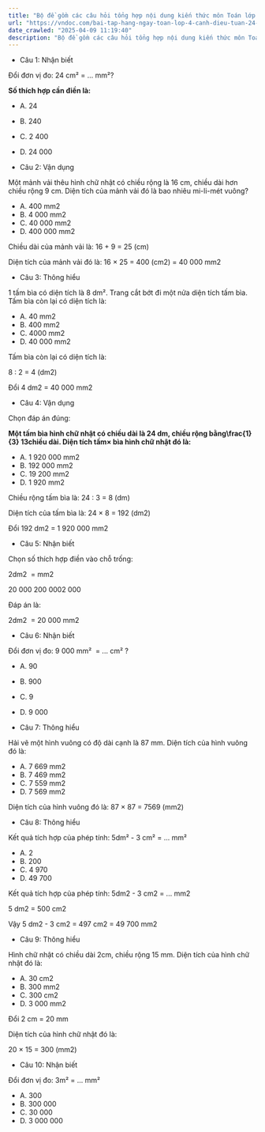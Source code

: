 ```yaml
---
title: "Bộ đề gồm các câu hỏi tổng hợp nội dung kiến thức môn Toán lớp 4 đã học ở Tuần 24 trong chương trình Toán lớp 4 Tập 2  sách Cánh Diều, giúp các em ôn tập và luyện giải các dạng bài tập Toán lớp 4. Mời các em cùng luyện tập."
url: "https://vndoc.com/bai-tap-hang-ngay-toan-lop-4-canh-dieu-tuan-24-thu-4-337281"
date_crawled: "2025-04-09 11:19:40"
description: "Bộ đề gồm các câu hỏi tổng hợp nội dung kiến thức môn Toán lớp 4 đã học ở Tuần 24 trong chương trình Toán lớp 4 Tập 2  sách Cánh Diều, giúp các em ôn tập và luyện giải các dạng bài tập Toán lớp 4. Mời các em cùng luyện tập."
---
```


* Câu 1:  Nhận biết

Đổi đơn vị đo: 24 cm² = ... mm²?

**Số thích hợp cần điền là:**

  * A. 24 
  * B. 240 
  * C. 2 400 
  * D. 24 000 



* Câu 2:  Vận dụng

Một mảnh vải thêu hình chữ nhật có chiều rộng là 16 cm, chiều dài hơn chiều rộng 9 cm. Diện tích của mảnh vải đó là bao nhiêu mi-li-mét vuông?

  * A. 400 mm2
  * B. 4 000 mm2
  * C. 40 000 mm2
  * D. 400 000 mm2



Chiều dài của mảnh vải là: 16 + 9 = 25 (cm)

Diện tích của mảnh vải đó là: 16 × 25 = 400 (cm2) = 40 000 mm2

* Câu 3:  Thông hiểu

1 tấm bìa có diện tích là 8 dm². Trang cắt bớt đi một nửa diện tích tấm bìa. Tấm bìa còn lại có diện tích là:

  * A. 40 mm2
  * B. 400 mm2
  * C. 4000 mm2
  * D. 40 000 mm2



Tấm bìa còn lại có diện tích là:

8 : 2 = 4 (dm2)

Đổi 4 dm2 = 40 000 mm2

* Câu 4:  Vận dụng

Chọn đáp án đúng:

**Một tấm bìa hình chữ nhật có chiều dài là 24 dm, chiều rộng bằng\\frac{1}{3} 13chiều dài. Diện tích tấm× bìa hình chữ nhật đó là:**

  * A. 1 920 000 mm2
  * B. 192 000 mm2
  * C. 19 200 mm2
  * D. 1 920 mm2



Chiều rộng tấm bìa là: 24 : 3 = 8 (dm)

Diện tích của tấm bìa là: 24 × 8 = 192 (dm2)

Đổi 192 dm2 = 1 920 000 mm2

* Câu 5:  Nhận biết

Chọn số thích hợp điền vào chỗ trống:

2dm2  =  mm2

20 000 200 0002 000

Đáp án là:

2dm2  = 20 000 mm2

* Câu 6:  Nhận biết

Đổi đơn vị đo: 9 000 mm²  = ... cm² ?

  * A. 90 
  * B. 900 
  * C. 9 
  * D. 9 000 



* Câu 7:  Thông hiểu

Hải vẽ một hình vuông có độ dài cạnh là 87 mm. Diện tích của hình vuông đó là:

  * A. 7 669 mm2
  * B. 7 469 mm2
  * C. 7 559 mm2
  * D. 7 569 mm2



Diện tích của hình vuông đó là: 87 × 87 = 7569 (mm2)

* Câu 8:  Thông hiểu

Kết quả tích hợp của phép tính: 5dm² - 3 cm² = ... mm²

  * A. 2 
  * B. 200 
  * C. 4 970 
  * D. 49 700 



Kết quả tích hợp của phép tính: 5dm2 \- 3 cm2 = ... mm2

5 dm2 = 500 cm2

Vậy 5 dm2 \- 3 cm2 = 497 cm2 = 49 700 mm2

* Câu 9:  Thông hiểu

Hình chữ nhật có chiều dài 2cm, chiều rộng 15 mm. Diện tích của hình chữ nhật đó là:

  * A. 30 cm2
  * B. 300 mm2
  * C. 300 cm2
  * D. 3 000 mm2



Đổi 2 cm = 20 mm

Diện tích của hình chữ nhật đó là:

20 × 15 = 300 (mm2)

* Câu 10:  Nhận biết

Đổi đơn vị đo: 3m² = ... mm²

  * A. 300 
  * B. 300 000 
  * C. 30 000 
  * D. 3 000 000 



